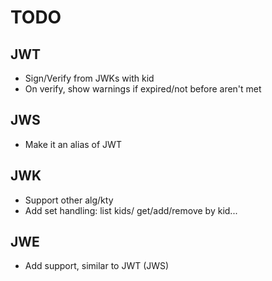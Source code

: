 # TODO

## JWT

- Sign/Verify from JWKs with kid
- On verify, show warnings if expired/not before aren't met

## JWS

- Make it an alias of JWT

## JWK

- Support other alg/kty
- Add set handling: list kids/ get/add/remove by kid...

## JWE

- Add support, similar to JWT (JWS)
